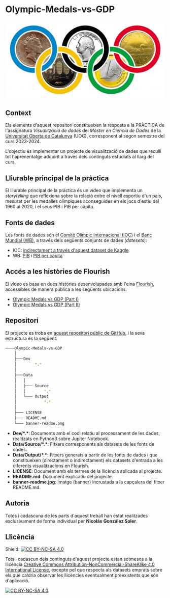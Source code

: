 # Olympic-Medals-vs-GDP

![img.png](banner-readme.jpg)

## Context

Els elements d'aquest repositori constitueixen la resposta a la PRÀCTICA de l'assignatura *Visualització de dades* del *Màster en Ciència de Dades* de la [Universitat Oberta de Catalunya](https://www.uoc.edu/portal/ca/index.html) (UOC), corresponent al segon semestre del curs 2023-2024.

L'objectiu és implementar un projecte de visualització de dades que reculli tot l'aprenentatge adquirit a través dels continguts estudiats al llarg del curs.

## Lliurable principal de la pràctica

El lliurable principal de la pràctica és un vídeo que implementa un *storytelling* que reflexiona sobre la relació entre el nivell esportiu d'un país, mesurat per les medalles olímpiques aconseguides en els jocs d'estiu del 1960 al 2020, i el seus PIB i PIB per càpita.

## Fonts de dades

Les fonts de dades són el [Comitè Olímpic Internacional (IOC)](https://olympics.com/ioc) i el [Banc Mundial (WB)](https://www.worldbank.org/), a través dels següents conjunts de dades (*datesets*):
- IOC: [indirectament a través d'aquest dataset de Kaggle](https://www.kaggle.com/datasets/piterfm/olympic-games-medals-19862018)
- WB: [PIB](https://datos.bancomundial.org/indicador/NY.GDP.MKTP.CD) i [PIB per càpita](https://datos.bancomundial.org/indicador/NY.GDP.PCAP.CD)

## Accés a les històries de Flourish

El vídeo es basa en dues històries desenvolupades amb l'eina [Flourish](https://flourish.studio/), accessibles de manera pública a les següents ubicacions:
- [Olympic Medals vs GDP (Part I)](https://public.flourish.studio/story/2389611/)
- [Olympic Medals vs GDP (Part II)](https://public.flourish.studio/story/2435673/)

## Repositori

El projecte es troba en [aquest repositori públic de GitHub](https://github.com/ngonzalezs-UOC/Olympic-Medals-vs-GDP), i la seva estructura és la següent: 

```bash
────Olympic-Medals-vs-GDP
    │
    ├───Dev
    │        *.*
    │
    ├───Data
    │   │     
    │   ├─── Source
    │   │        *.*
    │   └─── Output
    │            *.*
    │
    ├─── LICENSE
    ├─── README.md
    └─── banner-readme.png 

```
- **Dev/\*.\***: Documents amb el codi relatiu al processament de les dades, realitzats en Python3 sobre Jupiter Notebook.
- **Data/Source/\*.\***: Fitxers corresponents als datasets de les fonts de dades.
- **Data/Output/\*.\***: Fitxers generats a partir de les fonts de dades i que constitueixen (directament o indirectament) els datasets d'entrada a les diferents visualitzacions en Flourish.
- **LICENSE**: Document amb els termes de la llicència aplicada al projecte.
- **README.md**: Document explicatiu del projecte.
- **banner-readme.jpg**: Imatge (banner) incrustada a la capçalera del fitxer README.md.

## Autoria

Totes i cadascuna de les parts d'aquest treball han estat realitzades exclusivament de forma individual per **Nicolás González Soler**.

## Llicència

Shield: [![CC BY-NC-SA 4.0][cc-by-nc-sa-shield]][cc-by-nc-sa]

Tots i cadascun dels continguts d'aquest projecte estan sotmesos a la llicència
[Creative Commons Attribution-NonCommercial-ShareAlike 4.0 International License][cc-by-nc-sa], excepte pel que respecta als datasets emprats sobre els que caldria observar les llicències eventualment preexistents que són d'aplicació.

[![CC BY-NC-SA 4.0][cc-by-nc-sa-image]][cc-by-nc-sa]

[cc-by-nc-sa]: http://creativecommons.org/licenses/by-nc-sa/4.0/
[cc-by-nc-sa-image]: https://licensebuttons.net/l/by-nc-sa/4.0/88x31.png
[cc-by-nc-sa-shield]: https://img.shields.io/badge/License-CC%20BY--NC--SA%204.0-lightgrey.svg
